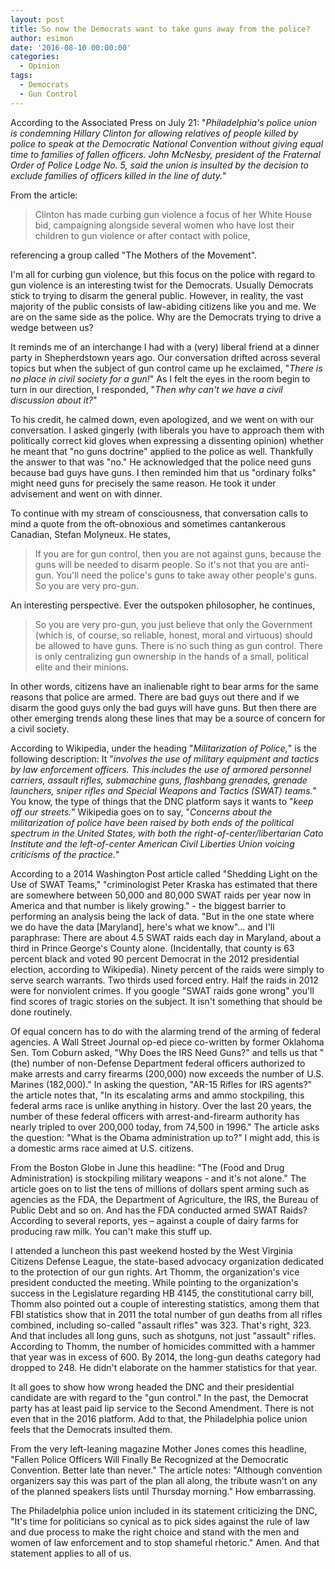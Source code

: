 ```yaml
---
layout: post
title: So now the Democrats want to take guns away from the police?
author: esimon
date: '2016-08-10 00:00:00'
categories:
  - Opinion
tags:
  - Democrats
  - Gun Control
---
```

According to the Associated Press on July 21: "_Philadelphia's police union is condemning Hillary Clinton for allowing relatives of people killed by police to speak at the Democratic National Convention without giving equal time to families of fallen officers. John McNesby, president of the Fraternal Order of Police Lodge No. 5, said the union is insulted by the decision to exclude families of officers killed in the line of duty._"

From the article: 

> Clinton has made curbing gun violence a focus of her White House bid, campaigning alongside several women who have lost their children to gun violence or after contact with police,

referencing a group called "The Mothers of the Movement".
<!--more-->
I'm all for curbing gun violence, but this focus on the police with regard to gun violence is an interesting twist for the Democrats. Usually Democrats stick to trying to disarm the general public. However, in reality, the vast majority of the public consists of law-abiding citizens like you and me. We are on the same side as the police. Why are the Democrats trying to drive a wedge between us?

It reminds me of an interchange I had with a (very) liberal friend at a dinner party in Shepherdstown years ago. Our conversation drifted across several topics but when the subject of gun control came up he exclaimed, "_There is no place in civil society for a gun!_" As I felt the eyes in the room begin to turn in our direction, I responded, "_Then why can't we have a civil discussion about it?_"

To his credit, he calmed down, even apologized, and we went on with our conversation.  I asked gingerly (with liberals you have to approach them with politically correct kid gloves when expressing a dissenting opinion) whether he meant that "no guns doctrine" applied to the police as well. Thankfully the answer to that was "no." He acknowledged that the police need guns because bad guys have guns. I then reminded him that us "ordinary folks" might need guns for precisely the same reason. He took it under advisement and went on with dinner.

To continue with my stream of consciousness, that conversation calls to mind a quote from the oft-obnoxious and sometimes cantankerous Canadian, Stefan Molyneux. He states, 

> If you are for gun control, then you are not against guns, because the guns will be needed to disarm people. So it's not that you are anti-gun. You'll need the police's guns to take away other people's guns. So you are very pro-gun.

An interesting perspective.  Ever the outspoken philosopher, he continues, 

> So you are very pro-gun, you just believe that only the Government (which is, of course, so reliable, honest, moral and virtuous) should be allowed to have guns. There is no such thing as gun control. There is only centralizing gun ownership in the hands of a small, political elite and their minions.

In other words, citizens have an inalienable right to bear arms for the same reasons that police are armed. There are bad guys out there and if we disarm the good guys only the bad guys will have guns. But then there are other emerging trends along these lines that may be a source of concern for a civil society.

According to Wikipedia, under the heading "_Militarization of Police,_" is the following description: It "_involves the use of military equipment and tactics by law enforcement officers. This includes the use of armored personnel carriers, assault rifles, submachine guns, flashbang grenades, grenade launchers, sniper rifles and Special Weapons and Tactics (SWAT) teams._" You know, the type of things that the DNC platform says it wants to "_keep off our streets._" Wikipedia goes on to say, "_Concerns about the militarization of police have been raised by both ends of the political spectrum in the United States, with both the right-of-center/libertarian Cato Institute and the left-of-center American Civil Liberties Union voicing criticisms of the practice._"

According to a 2014 Washington Post article called "Shedding Light on the Use of SWAT Teams," "criminologist Peter Kraska has estimated that there are somewhere between 50,000 and 80,000 SWAT raids per year now in America and that number is likely growing." - the biggest barrier to performing an analysis being the lack of data.  "But in the one state where we do have the data [Maryland], here's what we know"... and I'll paraphrase: There are about 4.5 SWAT raids each day in Maryland, about a third in Prince George's County alone. (Incidentally, that county is 63 percent black and voted 90 percent Democrat in the 2012 presidential election, according to Wikipedia). Ninety percent of the raids were simply to serve search warrants. Two thirds used forced entry.  Half the raids in 2012 were for nonviolent crimes. If you google "SWAT raids gone wrong" you'll find scores of tragic stories on the subject. It isn't something that should be done routinely.
  
Of equal concern has to do with the alarming trend of the arming of federal agencies.  A Wall Street Journal op-ed piece co-written by former Oklahoma Sen. Tom Coburn asked, "Why Does the IRS Need Guns?" and tells us that "(the) number of non-Defense Department federal officers authorized to make arrests and carry firearms (200,000) now exceeds the number of U.S. Marines (182,000)." In asking the question, "AR-15 Rifles for IRS agents?" the article notes that, "In its escalating arms and ammo stockpiling, this federal arms race is unlike anything in history. Over the last 20 years, the number of these federal officers with arrest-and-firearm authority has nearly tripled to over 200,000 today, from 74,500 in 1996." The article asks the question: "What is the Obama administration up to?" I might add, this is a domestic arms race aimed at U.S. citizens.
  
From the Boston Globe in June this headline: "The (Food and Drug Administration) is stockpiling military weapons - and it's not alone." The article goes on to list the tens of millions of dollars spent arming such as agencies as the FDA, the Department of Agriculture, the IRS, the Bureau of Public Debt and so on. And has the FDA conducted armed SWAT Raids? According to several reports, yes – against a couple of dairy farms for producing raw milk. You can't make this stuff up.
  
I attended a luncheon this past weekend hosted by the West Virginia Citizens Defense League, the state-based advocacy organization dedicated to the protection of our gun rights. Art Thomm, the organization's vice president conducted the meeting. While pointing to the organization's success in the Legislature regarding HB 4145, the constitutional carry bill, Thomm also pointed out a couple of interesting statistics, among them that FBI statistics show that in 2011 the total number of gun deaths from all rifles combined, including so-called "assault rifles" was 323. That's right, 323. And that includes all long guns, such as shotguns, not just "assault" rifles. According to Thomm, the number of homicides committed with a hammer that year was in excess of 600. By 2014, the long-gun deaths category had dropped to 248. He didn't elaborate on the hammer statistics for that year.
  
It all goes to show how wrong headed the DNC and their presidential candidate are with regard to the "gun control." In the past, the Democrat party has at least paid lip service to the Second Amendment. There is not even that in the 2016 platform. Add to that, the Philadelphia police union feels that the Democrats insulted them.
  
From the very left-leaning magazine Mother Jones comes this headline, "Fallen Police Officers Will Finally Be Recognized at the Democratic Convention. Better late than never." The article notes: "Although convention organizers say this was part of the plan all along, the tribute wasn't on any of the planned speakers lists until Thursday morning."  How embarrassing.
    
The Philadelphia police union included in its statement criticizing the DNC, "It's time for politicians so cynical as to pick sides against the rule of law and due process to make the right choice and stand with the men and women of law enforcement and to stop shameful rhetoric." Amen. And that statement applies to all of us.
